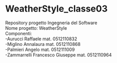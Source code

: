 # WeatherStyle_classe03
Repository progetto Ingegneria del Software <br>
Nome progetto: WeatherStyle<br>
Componenti:<br>
-Aurucci Raffaele mat. 0512110832<br>
-Miglino Annalaura mat. 0512110868<br>
-Palmieri Angelo mat. 0512111009<br>
-Zammarrelli Francesco Giuseppe mat. 0512110964
